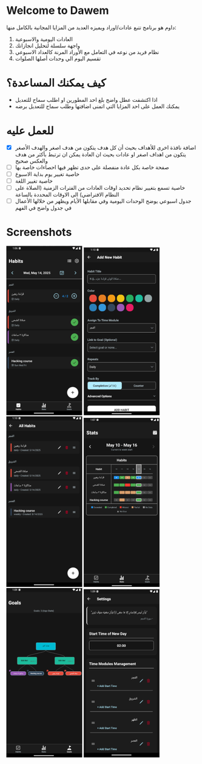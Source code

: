 # Welcome to Dawem
داوم هو برنامج تتبع عادات/اوراد ويميزه العديد من المزايا المجانية بالكامل منها:
1. العادات اليومية والاسبوعية
2. واجهة سلسلة لتحليل انجازاتك
3. نظام فريد من نوعه في التعامل مع الأوراد المرنة كالعداد الاسبوعي
4. تقسيم اليوم الي وحدات أصلها الصلوات

# كيف يمكنك المساعدة؟
- اذا اكتشفت عطل واضح بلغ احد المطورين او اطلب سماح للتعديل
- يمكنك العمل على احد المزايا التي اتمنى اضافتها وطلب سماح للتعديل برضه

# للعمل عليه
- [x] اضافة نافذة اخرى للأهداف بحيث أن كل هدف يتكون من هدف اصغر والهدف الأصغر يتكون من اهداف اصغر او عادات بحيث ان العادة يمكن ان ترتبط بأكثر من هدف والعكس صحيح
- [ ] صفحة خاصة بكل عادة منفصلة على حدى تظهر فيها احصاءات خاصة بها
- [ ] خاصية تغيير يوم بداية الاسبوع
- [ ] خاصية تغيير اللغة
- [ ] خاصية تسمع بتغيير نظام تحديد اوقات العادات من الفترات الزمنية (الصلاة على النظام الافتراضي) الى الاوقات المحددة بالساعة
- [ ] جدول اسبوعي يوضح الوحدات اليومية وفي مقابلها الأيام ويظهر من خلالها الأعمال في جدول واضح في الفهم

# Screenshots
<img src="./images/habits.png" alt="drawing" width="200"/> <img src="./images/addhabit.png" alt="add-habit" width="200"/> <img src="./images/allhabits.png" alt="drawing" width="200"/> <img src="./images/stats.png" alt="drawing" width="200"/> <img src="./images/goals.png" alt="drawing" width="200"/> <img src="./images/settings.png" alt="drawing" width="200"/>